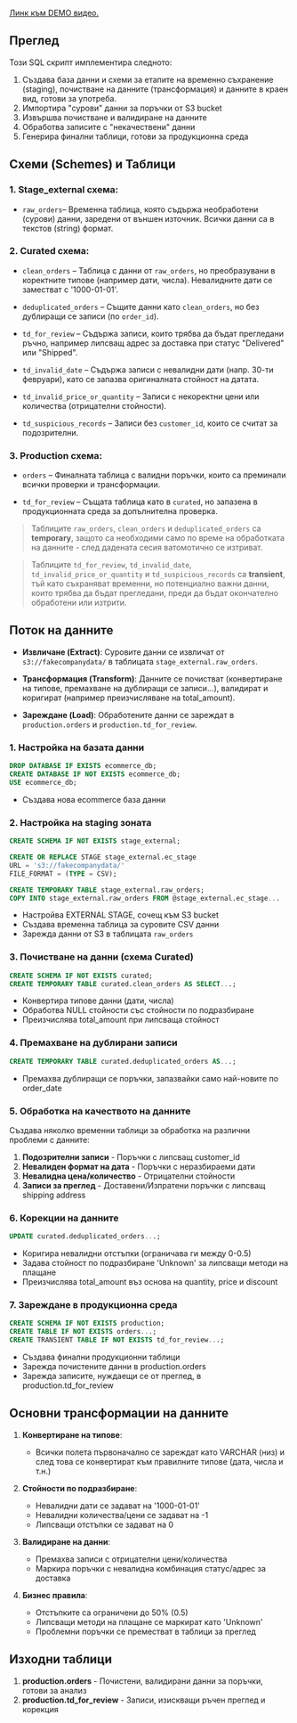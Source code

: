 [Линк към DEMO видео.](https://drive.google.com/file/d/1xV8vYAMWZk_o8Rh8UJ-sskaIchkZ8IDW/view?usp=sharing)

## Преглед

Този SQL скрипт имплементира следното:

1.  Създава база данни и схеми за етапите на временно съхранение (staging), почистване на данните (трансформация) и данните в краен вид, готови за употреба.
2.  Импортира "сурови" данни за поръчки от S3 bucket
3.  Извършва почистване и валидиране на данните
4.  Обработва записите с "некачествени" данни
5.  Генерира финални таблици, готови за продукционна среда
   
## **Схеми (Schemes) и Таблици**

### 1. Stage_external схема:
-   `raw_orders`– Временна таблица, която съдържа необработени (сурови) данни, заредени от външен източник. Всички данни са в текстов (string) формат.
    

### 2. Curated схема:
-   `clean_orders` – Таблица с данни от `raw_orders`, но преобразувани в коректните типове (например дати, числа). Невалидните дати се заместват с '1000-01-01'.

-   `deduplicated_orders` – Същите данни като `clean_orders`, но без дублиращи се записи (по `order_id`).
-   `td_for_review` – Съдържа записи, които трябва да бъдат прегледани ръчно, например липсващ адрес за доставка при статус "Delivered" или "Shipped".
-   `td_invalid_date` – Съдържа записи с невалидни дати (напр. 30-ти февруари), като се запазва оригиналната стойност на датата.
-   `td_invalid_price_or_quantity` – Записи с некоректни цени или количества (отрицателни стойности).
-   `td_suspicious_records` – Записи без `customer_id`, които се считат за подозрителни.
    

### 3. Production схема:

-   `orders` – Финалната таблица с валидни поръчки, които са преминали всички проверки и трансформации.
    
-   `td_for_review` – Същата таблица като в `curated`, но запазена в продукционната среда за допълнителна проверка.
    

> Таблиците `raw_orders`, `clean_orders` и `deduplicated_orders` са **temporary**, защото са необходими само по време на обработката на данните - след дадената сесия ватомотично се изтриват.

> Таблиците `td_for_review`, `td_invalid_date`, `td_invalid_price_or_quantity` и `td_suspicious_records` са **transient**, тъй като съхраняват временни, но потенциално важни данни, които трябва да бъдат прегледани, преди да бъдат окончателно обработени или изтрити.

## Поток на данните

-   **Извличане (Extract)**: Суровите данни се извличат от  `s3://fakecompanydata/`  в таблицата  `stage_external.raw_orders`.
    
-   **Трансформация (Transform)**: Данните се почистват (конвертиране на типове, премахване на дублиращи се записи...), валидират и коригират (например преизчисляване на total_amount).
    
-   **Зареждане (Load)**: Обработените данни се зареждат в  `production.orders` и  `production.td_for_review`.
    

### 1. Настройка на базата данни
```sql
DROP DATABASE IF EXISTS ecommerce_db;
CREATE DATABASE IF NOT EXISTS ecommerce_db;
USE ecommerce_db;
```
-   Създава нова ecommerce база данни
    

### 2. Настройка на staging зоната
```sql 
CREATE SCHEMA IF NOT EXISTS stage_external;

CREATE OR REPLACE STAGE stage_external.ec_stage
URL = 's3://fakecompanydata/'
FILE_FORMAT = (TYPE = CSV);

CREATE TEMPORARY TABLE stage_external.raw_orders;
COPY INTO stage_external.raw_orders FROM @stage_external.ec_stage...
```
-   Настройва EXTERNAL STAGE, сочещ към S3 bucket
-   Създава временна таблица за суровите CSV данни
-   Зарежда данни от S3 в таблицата `raw_orders`
    

### 3. Почистване на данни (схема Curated)

```sql 
CREATE SCHEMA IF NOT EXISTS curated;
CREATE TEMPORARY TABLE curated.clean_orders AS SELECT...;
```
-   Конвертира типове данни (дати, числа)
-   Обработва NULL стойности със стойности по подразбиране
-   Преизчислява total_amount при липсваща стойност
    

### 4. Премахване на дублирани записи
```sql 
CREATE TEMPORARY TABLE curated.deduplicated_orders AS...;
```
-   Премахва дублиращи се поръчки, запазвайки само най-новите по order_date

### 5. Обработка на качеството на данните
Създава няколко временни таблици за обработка на различни проблеми с данните:

1.  **Подозрителни записи**  - Поръчки с липсващ customer_id
2.  **Невалиден формат на дата**  - Поръчки с неразбираеми дати
3.  **Невалидна цена/количество**  - Отрицателни стойности
4.  **Записи за преглед**  - Доставени/Изпратени поръчки с липсващ shipping address
    

### 6. Корекции на данните
```sql
UPDATE curated.deduplicated_orders...;
```
-   Коригира невалидни отстъпки (ограничава ги между 0-0.5)
-   Задава стойност по подразбиране 'Unknown' за липсващи методи на плащане
-   Преизчислява total_amount въз основа на quantity, price и discount
    

### 7. Зареждане в продукционна среда
```sql
CREATE SCHEMA IF NOT EXISTS production;
CREATE TABLE IF NOT EXISTS orders...;
CREATE TRANSIENT TABLE IF NOT EXISTS td_for_review...;
```
-   Създава финални продукционни таблици
-   Зарежда почистените данни в production.orders
-   Зарежда записите, нуждаещи се от преглед, в production.td_for_review
    

## Основни трансформации на данните

1.  **Конвертиране на типове**: 
	- Всички полета първоначално се зареждат като VARCHAR (низ) и след това се конвертират към правилните типове (дата, числа и т.н.)
    
3.  **Стойности по подразбиране**:
    -   Невалидни дати се задават на '1000-01-01'
    -   Невалидни количества/цени се задават на -1
    -   Липсващи отстъпки се задават на 0
        
4.  **Валидиране на данни**:
    -   Премахва записи с отрицателни цени/количества
    -   Маркира поръчки с невалидна комбинация статус/адрес за доставка
        
5.  **Бизнес правила**:
    -   Отстъпките са ограничени до 50% (0.5)        
    -   Липсващи методи на плащане се маркират като 'Unknown'
    -   Проблемни поръчки се преместват в таблици за преглед
        

## Изходни таблици
1.  **production.orders**  - Почистени, валидирани данни за поръчки, готови за анализ
2.  **production.td_for_review**  - Записи, изискващи ръчен преглед и корекция
